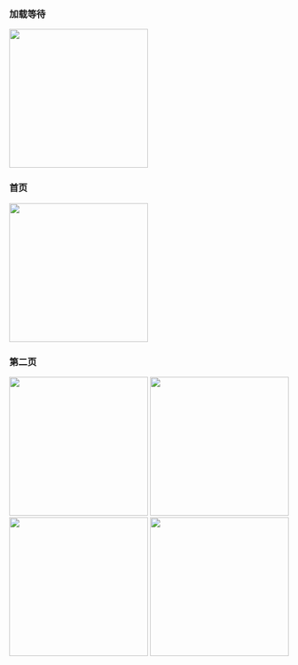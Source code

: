 <h3>加载等待</h3>
<img src="https://github.com/helloworld3q3q/react-native-redux-demo/blob/master/img/1.jpg" width="250"> 
<h3>首页</h3>
<img src="https://github.com/helloworld3q3q/react-native-redux-demo/blob/master/img/2.jpg" width="250"> 
<h3>第二页</h3>
<img src="https://github.com/helloworld3q3q/react-native-redux-demo/blob/master/img/3.jpg" width="250"/>
<img src="https://github.com/helloworld3q3q/react-native-redux-demo/blob/master/img/4.jpg" width="250"/>
<img src="https://github.com/helloworld3q3q/react-native-redux-demo/blob/master/img/5.jpg" width="250"/>
<img src="https://github.com/helloworld3q3q/react-native-redux-demo/blob/master/img/6.jpg" width="250"/>